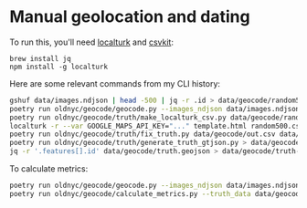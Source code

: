 # Manual geolocation and dating

To run this, you'll need [localturk][] and [csvkit][]:

    brew install jq
    npm install -g localturk

Here are some relevant commands from my CLI history:

```bash
gshuf data/images.ndjson | head -500 | jq -r .id > data/geocode/random500-ids.txt
poetry run oldnyc/geocode/geocode.py --images_ndjson data/images.ndjson --output_format id-location.json --ids_filter data/geocode/random500-ids.txt --geocode > /tmp/id-to-location.json
poetry run oldnyc/geocode/truth/make_localturk_csv.py data/geocode/random500-ids.txt /tmp/id-to-location.json data/geocode/random500.csv
localturk -r --var GOOGLE_MAPS_API_KEY="..." template.html random500.csv out.csv
poetry run oldnyc/geocode/truth/fix_truth.py data/geocode/out.csv data/geocode/truth.csv
poetry run oldnyc/geocode/truth/generate_truth_gtjson.py > data/geocode/truth.geojson
jq -r '.features[].id' data/geocode/truth.geojson > data/geocode/truth-ids.txt
```

To calculate metrics:

```bash
poetry run oldnyc/geocode/geocode.py --images_ndjson data/images.ndjson --ids_filter data/geocode/truth-ids.txt --output_format geojson --geocode > data/geocode/site.geojson
poetry run oldnyc/geocode/calculate_metrics.py --truth_data data/geocode/truth.geojson --computed_data data/geocode/site.geojson
```

[localturk]: https://github.com/danvk/localturk
[csvkit]: https://csvkit.readthedocs.io/en/1.0.2/
